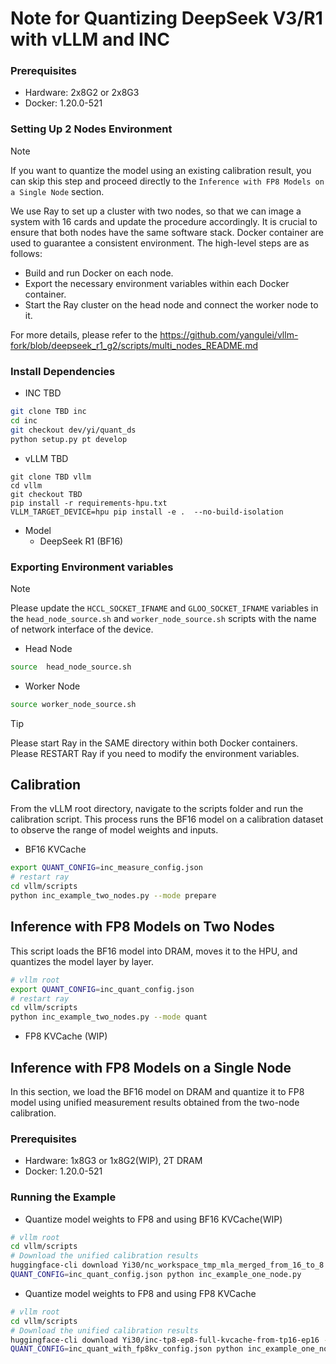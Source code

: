 # Note for Quantizing DeepSeek V3/R1 with vLLM and INC

### Prerequisites

- Hardware: 2x8G2 or 2x8G3
- Docker: 1.20.0-521


### Setting Up 2 Nodes Environment
> [!NOTE] 
> If you want to quantize the model using an existing calibration result, you can skip this step and proceed directly to the `Inference with FP8 Models on a Single Node` section.

We use Ray to set up a cluster with two nodes, so that we can image a system with 16 cards and update the procedure accordingly. It is crucial to ensure that both nodes have the same software stack. Docker container are used to guarantee a consistent environment. The high-level steps are as follows:
- Build and run Docker on each node.
- Export the necessary environment variables within each Docker container.
- Start the Ray cluster on the head node and connect the worker node to it.

For more details, please refer to the <https://github.com/yangulei/vllm-fork/blob/deepseek_r1_g2/scripts/multi_nodes_README.md>

### Install Dependencies

- INC TBD

```bash
git clone TBD inc
cd inc
git checkout dev/yi/quant_ds
python setup.py pt develop
```

- vLLM TBD

```
git clone TBD vllm
cd vllm
git checkout TBD
pip install -r requirements-hpu.txt
VLLM_TARGET_DEVICE=hpu pip install -e .  --no-build-isolation
```

- Model
  - DeepSeek R1 (BF16)

### Exporting Environment variables
> [!NOTE]
> Please update the `HCCL_SOCKET_IFNAME` and `GLOO_SOCKET_IFNAME` variables in the `head_node_source.sh` and `worker_node_source.sh` scripts with the name of network interface of the device.

- Head Node

```bash
source  head_node_source.sh
```

- Worker Node

```bash
source worker_node_source.sh
```

> [!TIP]
> Please start Ray in the SAME directory within both Docker containers.
> Please RESTART Ray if you need to modify the environment variables.

## Calibration

From the vLLM root directory, navigate to the scripts folder and run the calibration script. This process runs the BF16 model on a calibration dataset to observe the range of model weights and inputs.

- BF16 KVCache
```bash
export QUANT_CONFIG=inc_measure_config.json
# restart ray 
cd vllm/scripts
python inc_example_two_nodes.py --mode prepare
```

## Inference with FP8 Models on Two Nodes
This script loads the BF16 model into DRAM, moves it to the HPU, and quantizes the model layer by layer.
```bash
# vllm root
export QUANT_CONFIG=inc_quant_config.json
# restart ray 
cd vllm/scripts
python inc_example_two_nodes.py --mode quant
```

- FP8 KVCache (WIP)


## Inference with FP8 Models on a Single Node

In this section, we load the BF16 model on DRAM and quantize it to FP8 model using unified measurement results obtained from the two-node calibration.

### Prerequisites

- Hardware: 1x8G3 or 1x8G2(WIP), 2T DRAM
- Docker: 1.20.0-521

### Running the Example

- Quantize model weights to FP8 and using BF16 KVCache(WIP)

```bash
# vllm root
cd vllm/scripts
# Download the unified calibration results
huggingface-cli download Yi30/nc_workspace_tmp_mla_merged_from_16_to_8 --local-dir nc_workspace_measure
QUANT_CONFIG=inc_quant_config.json python inc_example_one_node.py
```


- Quantize model weights to FP8 and using FP8 KVCache

```bash
# vllm root
cd vllm/scripts
# Download the unified calibration results
huggingface-cli download Yi30/inc-tp8-ep8-full-kvcache-from-tp16-ep16 --local-dir nc_workspace_measure_kvache
QUANT_CONFIG=inc_quant_with_fp8kv_config.json python inc_example_one_node.py  --fp8_kvcache
```
